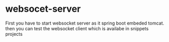 # websocet-server

First you have to start websocket server as it spring boot embeded tomcat.
then you can test the websocket client which is availabe in snippets projects
